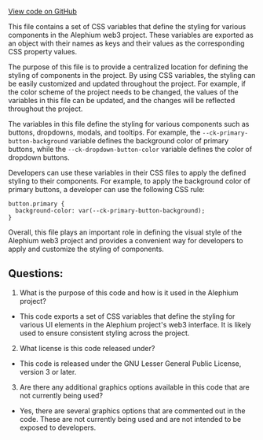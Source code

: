 [View code on GitHub](https://github.com/alephium/alephium-web3/packages/web3-react/src/styles/themes/minimal.ts)

This file contains a set of CSS variables that define the styling for various components in the Alephium web3 project. These variables are exported as an object with their names as keys and their values as the corresponding CSS property values. 

The purpose of this file is to provide a centralized location for defining the styling of components in the project. By using CSS variables, the styling can be easily customized and updated throughout the project. For example, if the color scheme of the project needs to be changed, the values of the variables in this file can be updated, and the changes will be reflected throughout the project.

The variables in this file define the styling for various components such as buttons, dropdowns, modals, and tooltips. For example, the `--ck-primary-button-background` variable defines the background color of primary buttons, while the `--ck-dropdown-button-color` variable defines the color of dropdown buttons. 

Developers can use these variables in their CSS files to apply the defined styling to their components. For example, to apply the background color of primary buttons, a developer can use the following CSS rule:

```
button.primary {
  background-color: var(--ck-primary-button-background);
}
```

Overall, this file plays an important role in defining the visual style of the Alephium web3 project and provides a convenient way for developers to apply and customize the styling of components.
## Questions: 
 1. What is the purpose of this code and how is it used in the Alephium project?
- This code exports a set of CSS variables that define the styling for various UI elements in the Alephium project's web3 interface. It is likely used to ensure consistent styling across the project.

2. What license is this code released under?
- This code is released under the GNU Lesser General Public License, version 3 or later.

3. Are there any additional graphics options available in this code that are not currently being used?
- Yes, there are several graphics options that are commented out in the code. These are not currently being used and are not intended to be exposed to developers.